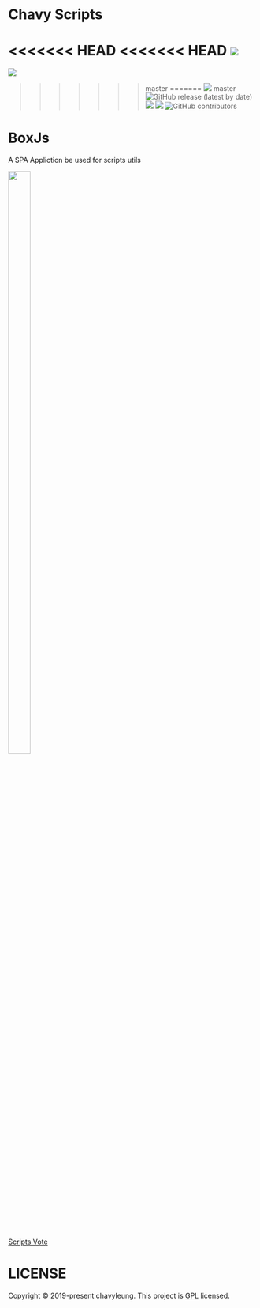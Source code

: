 # Chavy Scripts
<<<<<<< HEAD
<<<<<<< HEAD
![](https://img.shields.io/badge/license-MIT-blueviolet.svg)
=======
![](https://img.shields.io/badge/license-GPL-blueviolet.svg)
>>>>>>> master
=======
![](https://img.shields.io/badge/license-GPL-blueviolet.svg)
>>>>>>> master
![GitHub release (latest by date)](https://img.shields.io/github/v/release/chavyleung/scripts?color=%23c694ff)
![](https://badgen.net/github/stars/chavyleung/scripts)
![](https://tokei.rs/b1/github/chavyleung/scripts?category=code)
![GitHub contributors](https://img.shields.io/github/contributors/chavyleung/scripts)
# BoxJs
A SPA Appliction be used for scripts utils

<image src="https://github.com/chavyleung/scripts/blob/master/BoxJS.gif" width="30%" height="55%">

[Scripts Vote](https://t.me/chavyscripts)

# LICENSE
Copyright © 2019-present chavyleung. This project is [GPL](https://github.com/chavyleung/scripts/blob/master/LICENSE) licensed.
